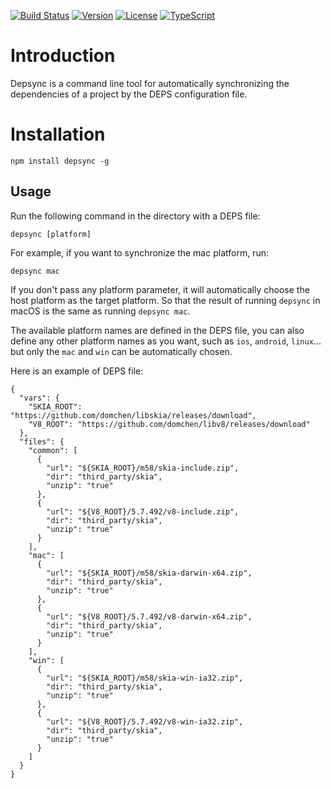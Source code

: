 <p align="left">
  <a href="https://travis-ci.org/domchen/depsync"><img src="https://img.shields.io/travis/domchen/depsync/master.svg" alt="Build Status"></a>
  <a href="https://www.npmjs.com/package/depsync"><img src="https://img.shields.io/npm/v/depsync.svg" alt="Version"></a>
  <a href="https://github.com/domchen/depsync/blob/master/LICENSE"><img src="https://img.shields.io/npm/l/depsync.svg" alt="License"></a>
  <a href="https://github.com/Microsoft/Typescript"><img src="https://img.shields.io/badge/code-TypeScript-blue.svg" alt="TypeScript"></a>
</p>

# Introduction

Depsync is a command line tool for automatically synchronizing the dependencies of a project by the DEPS configuration file.


# Installation

`npm install depsync -g`


## Usage

Run the following command in the directory with a DEPS file:
```
depsync [platform]
```
For example, if you want to synchronize the mac platform, run:

```
depsync mac
```

If you don't pass any platform parameter, it will automatically choose the host platform as the target platform. So that the result of running `depsync` in macOS is the same as running `depsync mac`.

The available platform names are defined in the DEPS file, you can also define any other platform names as you want, such as `ios`, `android`, `linux`... but only the `mac` and `win` can be automatically chosen.

Here is an example of DEPS file:

```
{
  "vars": {
    "SKIA_ROOT": "https://github.com/domchen/libskia/releases/download",
    "V8_ROOT": "https://github.com/domchen/libv8/releases/download"
  },
  "files": {
    "common": [
      {
        "url": "${SKIA_ROOT}/m58/skia-include.zip",
        "dir": "third_party/skia",
        "unzip": "true"
      },
      {
        "url": "${V8_ROOT}/5.7.492/v8-include.zip",
        "dir": "third_party/skia",
        "unzip": "true"
      }
    ],
    "mac": [
      {
        "url": "${SKIA_ROOT}/m58/skia-darwin-x64.zip",
        "dir": "third_party/skia",
        "unzip": "true"
      },
      {
        "url": "${V8_ROOT}/5.7.492/v8-darwin-x64.zip",
        "dir": "third_party/skia",
        "unzip": "true"
      }
    ],
    "win": [
      {
        "url": "${SKIA_ROOT}/m58/skia-win-ia32.zip",
        "dir": "third_party/skia",
        "unzip": "true"
      },
      {
        "url": "${V8_ROOT}/5.7.492/v8-win-ia32.zip",
        "dir": "third_party/skia",
        "unzip": "true"
      }
    ]
  }
}
```
